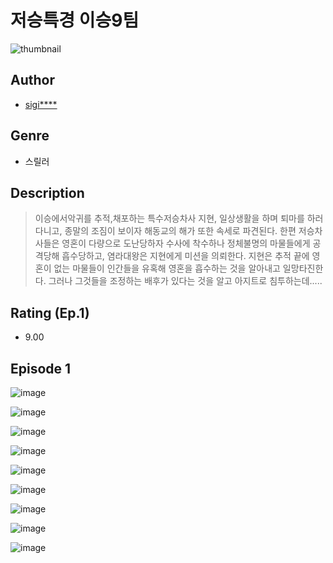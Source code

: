 # 저승특경 이승9팀
![thumbnail](https://image-comic.pstatic.net/user_contents_data/challenge_comic/2023/05/24/upload_3474358205163188578_480x623.jpeg)

## Author
- [sigi****](https://comic.naver.com/artistTitle?id=367097)

## Genre
- 스릴러

## Description
> 이승에서악귀를 추적,채포하는 특수저승차사 지현, 일상생활을 하며 퇴마를 하러 다니고, 종말의 조짐이 보이자 해동교의 해가 또한 속세로 파견된다. 한편 저승차사들은 영혼이 다량으로 도난당하자 수사에 착수하나 정체불명의 마물들에게 공격당해 흡수당하고, 염라대왕은 지현에게 미션을 의뢰한다. 지현은 추적 끝에 영혼이 없는 마물들이 인간들을 유혹해 영혼을 흡수하는 것을 알아내고 일망타진한다. 그러나 그것들을 조정하는 배후가 있다는 것을 알고 아지트로 침투하는데.....


## Rating (Ep.1)
- 9.00

## Episode 1
![image](https://image-comic.pstatic.net/user_contents_data/challenge_comic/2023/05/25/367097/upload_3546973076394817638.jpeg)

![image](https://image-comic.pstatic.net/user_contents_data/challenge_comic/2023/05/25/367097/upload_7148111143196045361.jpeg)

![image](https://image-comic.pstatic.net/user_contents_data/challenge_comic/2023/05/25/367097/upload_3545803392752641382.jpeg)

![image](https://image-comic.pstatic.net/user_contents_data/challenge_comic/2023/05/25/367097/upload_3760558883658293554.jpeg)

![image](https://image-comic.pstatic.net/user_contents_data/challenge_comic/2023/05/25/367097/upload_7365749569296152116.jpeg)

![image](https://image-comic.pstatic.net/user_contents_data/challenge_comic/2023/05/25/367097/upload_3919929585113314915.jpeg)

![image](https://image-comic.pstatic.net/user_contents_data/challenge_comic/2023/05/25/367097/upload_3832616293059997744.jpeg)

![image](https://image-comic.pstatic.net/user_contents_data/challenge_comic/2023/05/25/367097/upload_7292511302351861605.jpeg)

![image](https://image-comic.pstatic.net/user_contents_data/challenge_comic/2023/05/25/367097/upload_4121412903979070566.jpeg)

